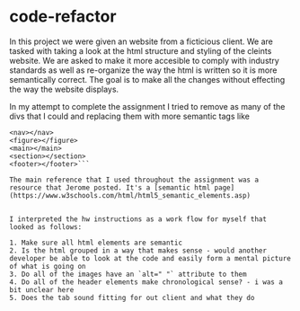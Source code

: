 # code-refactor

In this project we were given an website from a ficticious client. We are tasked with taking a look at the html structure and styling of the cleints website. We are asked to make it more accesible to comply with industry standards as well as re-organize the way the html is written so it is more semantically correct. The goal is to make all the changes without effecting the way the website displays. 

In my attempt to complete the assignment I tried to remove as many of the divs that I could and replacing them with more semantic tags like 

```<header></header>
<nav></nav>
<figure></figure>
<main></main>
<section></section>
<footer></footer>```

The main reference that I used throughout the assignment was a resource that Jerome posted. It's a [semantic html page] (https://www.w3schools.com/html/html5_semantic_elements.asp)


I interpreted the hw instructions as a work flow for myself that looked as follows: 

1. Make sure all html elements are semantic
2. Is the html grouped in a way that makes sense - would another developer be able to look at the code and easily form a mental picture of what is going on 
3. Do all of the images have an `alt=" "` attribute to them 
4. Do all of the header elements make chronological sense? - i was a bit unclear here
5. Does the tab sound fitting for out client and what they do

